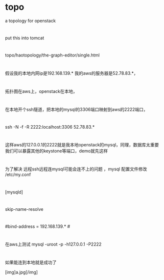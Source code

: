 # topo
a topology for openstack 
#
put this into tomcat 
#
topo/haotopology/the-graph-editor/single.html
#
假设我的本地内网ip是192.168.139.* 我的aws的服务器是52.78.83.*，
#
拓扑图在aws上，openstack在本地，
#
在本地开个ssh隧道，把本地的mysql的3306端口映射到aws的2222端口，
#
ssh -N -f -R 2222:localhost:3306 52.78.83.*
#
这样aws的127.0.0.1的2222就是我本地openstack的mysql，同理，数据库太重要我们可以暴露其他的keystone等端口，demo就先这样
#
为了解决 远程ssh远程连mysql可能会连不上的问题 ，mysql 配置文件修改
/etc/my.conf
#
[mysqld]
#
skip-name-resolve
#
\#bind-address = 192.168.139.* #
#
在aws上测试 mysql -uroot -p -h127.0.0.1 -P2222
#
如果能连到本地就是成功了

[img]a.jpg[/img]

